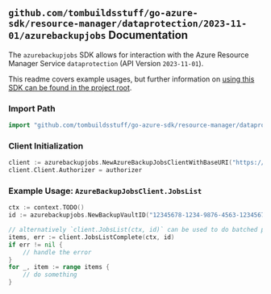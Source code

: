 
## `github.com/tombuildsstuff/go-azure-sdk/resource-manager/dataprotection/2023-11-01/azurebackupjobs` Documentation

The `azurebackupjobs` SDK allows for interaction with the Azure Resource Manager Service `dataprotection` (API Version `2023-11-01`).

This readme covers example usages, but further information on [using this SDK can be found in the project root](https://github.com/tombuildsstuff/go-azure-sdk/tree/main/docs).

### Import Path

```go
import "github.com/tombuildsstuff/go-azure-sdk/resource-manager/dataprotection/2023-11-01/azurebackupjobs"
```


### Client Initialization

```go
client := azurebackupjobs.NewAzureBackupJobsClientWithBaseURI("https://management.azure.com")
client.Client.Authorizer = authorizer
```


### Example Usage: `AzureBackupJobsClient.JobsList`

```go
ctx := context.TODO()
id := azurebackupjobs.NewBackupVaultID("12345678-1234-9876-4563-123456789012", "example-resource-group", "backupVaultValue")

// alternatively `client.JobsList(ctx, id)` can be used to do batched pagination
items, err := client.JobsListComplete(ctx, id)
if err != nil {
	// handle the error
}
for _, item := range items {
	// do something
}
```
